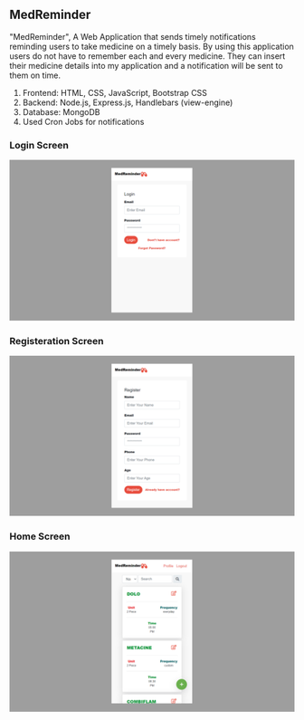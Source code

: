 ## MedReminder

"MedReminder", A Web Application that sends timely notifications reminding users to take medicine on a timely basis. By using this application users do not have to remember each and every medicine. They can insert their medicine details into my application and a notification will be sent to them on time.


1. Frontend: HTML, CSS, JavaScript, Bootstrap CSS
2. Backend: Node.js, Express.js, Handlebars (view-engine)
3. Database: MongoDB
4. Used Cron Jobs for notifications



### Login Screen
![](/images/Login.jpg)

### Registeration Screen
![](/images/Register.jpg)

### Home Screen
![](/images/Home.jpg)